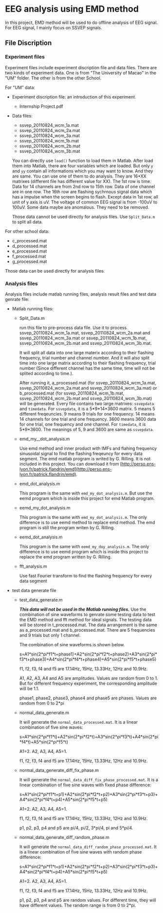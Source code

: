 EEG analysis using EMD method
======================

In this project, EMD method will be used to do offline analysis of EEG signal. For EEG signal, I mainly focus on SSVEP signals.

## File Discription

### Experiment files

Experiment files include experiment discription file and data files. There are two kinds of experiment data. One is from "The University of Macao" in the "UM" folder. The other is from the other School.

For "UM" data:

+ Experiment discription file: an introduction of this experiment.

   - Internship Project.pdf
+ Data files: 

   - ssvep_20110824_wcm_1a.mat
   - ssvep_20110824_wcm_2a.mat
   - ssvep_20110824_wcm_3a.mat
   - ssvep_20110824_wcm_1b.mat
   - ssvep_20110824_wcm_2b.mat
   - ssvep_20110824_wcm_3b.mat
   
   You can directly use ```load()``` function to load them in Matlab. After load them into Matlab, there are four variables which are loaded. But only ```y``` and ```yy``` contain all informations which you may want to know. And they are same. You can use one of them to do analysis. They are 16\*XX matrixes (different file has different value for XX). The 1st row is time. Data for 14 channels are from 2nd row to 15th row. Data of one channel are in one row. The 16th row are flashing sychrnous signal data which has a impulse when the screen begins to flash. Except data in 1st row, all unit of y axis is uV. The voltage of common EEG signal is from -100uV to 100uV. Some data maybe are anomalous. They need to be removed.

   Those data cannot be used directly for analysis files. Use ```Split_Data.m``` to split all data.
   
For other school data:

- c_processed.mat
- d_processed.mat
- e_processed.mat
- f_processed.mat
- g_processed.mat

Those data can be used directly for analysis files.
   
### Analysis files

Analysis files include matlab running files, analysis result files and test data genrate file:

+ Matlab running files: 

   - Split_Data.m
   
     run this file to pre-process data file. Use it to process ssvep_20110824_wcm_1a.mat, ssvep_20110824_wcm_2a.mat and ssvep_20110824_wcm_3a.mat or ssvep_20110824_wcm_1b.mat, ssvep_20110824_wcm_2b.mat and ssvep_20110824_wcm_3b.mat. 

     It will split all data into one large materix according to their flashing frequency, trial number and channel number. And it will also split time into one large matrix according to their flashing frequency, trial number (Since different channel has the same time, time will not be splited according to time.). 
   
     After running it, a_processed.mat (for ssvep_20110824_wcm_1a.mat, ssvep_20110824_wcm_2a.mat and ssvep_20110824_wcm_3a.mat) or b_processed.mat (for ssvep_20110824_wcm_1b.mat, ssvep_20110824_wcm_2b.mat and ssvep_20110824_wcm_3b.mat) will be generated. Every file contains two large matrixes: ```ssvepdata``` and ```timedata```. For ```ssvepdata```, it is a 5\*9\*14\*3600 matrix. 5 means 5 different freqeuncies. 9 means 9 trials for one frequency. 14 means 14 channels for one trial and one frequency. 3600 means 3600 data for one trial, one frequency and one channel. For ```timedata```, it is 5\*9\*3600. The meanings of 5, 9 and 3600 are same as ```ssvepdata```.
   - emd_my__dot_analysis.m
   
     Use emd method and inner product with IMFs and flahing frequency sinusoidal signal to find the flashing freqeuncy for every data segment. The emd matlab program is writed by G. Rilling. It is not included in this project. You can download it from [http://perso.ens-lyon.fr/patrick.flandrin/emd](http://perso.ens-lyon.fr/patrick.flandrin/emd).
   - emd_dot_analysis.m

     This program is the same with ```emd_my_dot_analysis.m```. But use the eemd program which is inside this project for emd Matlab program.
   - eemd_my_dot_analysis.m
   
     This program is the same with ```emd_my_dot_analysis.m```. The only difference is to use eemd method to replace emd method. The emd program is still the program writen by G. Rilling.
   - eemd_dot_analysis.m  

     This program is the same with ```eemd_my_doy_analysis.m```. The only difference is to use eemd program which is inside this project to replace the emd program written by G. Rilling.
   - fft_analysis.m
   
     Use fast Fourier transform to find the flashing frequency for every data segment
+ test data generate file

  - test_data_generate.m

    ***This data will not be used in the Matlab running files.*** Use the combination of sine waveforms to genrate some testing data to test the EMD method and fft method for ideal signals. The testing data will be stored in t_processed.mat. The data arrangement is the same as a_processed.mat and b_processed.mat. There are 5 frequencies and 9 trials but only 1 channel.
  
    The combination of sine waveforms is shown below.
    
    s=A1\*sin(2\*pi\*f1\*t+phase1)+A2\*sin(2\*pi\*f2\*t+phase2)+A3\*sin(2\*pi\*f3\*t+phase3)+A4\*sin(2\*pi\*f4\*t+phase4)+A5\*sin(2\*pi\*f5\*t+phase5)
    
    f1, f2, f3, f4 and f5 are 17.14Hz, 15Hz, 13.33Hz, 12Hz and 10.9Hz.
    
    A1, A2, A3, A4 and A5 are amplitudes. Values are random from 0 to 1. But for different frequency experiment, the corresponding amplitude will be 1.1.
    
    phase1, phase2, phase3, phase4 and phase5 are phases. Values are random from 0 to 2*pi 
  - normal_data_generate.m
  
    It will generate the ```normal_data_processed.mat```. It is a linear combination of five sine waves:

    s=A1\*sin(2\*pi\*f1\*t)+A2\*sin(2\*pi\*f2\*t)+A3\*sin(2\*pi\*f3\*t)+A4\*sin(2\*pi\*f4\*t)+A5\*sin(2\*pi\*f5\*t)
    
    A1=2. A2, A3, A4, A5=1.
    
    f1, f2, f3, f4 and f5 are 17.14Hz, 15Hz, 13.33Hz, 12Hz and 10.9Hz.
  - normal_data_generate_diff_fix_phase.m
  
    It will generate the ```normal_data_diff_fix_phase_processed.mat```. It is a linear combination of five sine waves with fixed phase difference:

    s=A1\*sin(2\*pi\*f1\*t+p1)+A2\*sin(2\*pi\*f2\*t+p2)+A3\*sin(2\*pi\*f3\*t+p3)+A4\*sin(2\*pi\*f4\*t+p4)+A5\*sin(2\*pi\*f5\*t+p5)
    
    A1=2. A2, A3, A4, A5=1.
    
    f1, f2, f3, f4 and f5 are 17.14Hz, 15Hz, 13.33Hz, 12Hz and 10.9Hz.
    
    p1, p2, p3, p4 and p5 are pi/4, pi/2, 3\*pi/4, pi and 5\*pi/4.
  - normal_data_generate_diff_random_phase.m
  
    It will generate the ```normal_data_diff_random_phase_processed.mat```. It is a linear combination of five sine waves with random phase difference:

    s=A1\*sin(2\*pi\*f1\*t+p1)+A2\*sin(2\*pi\*f2\*t+p2)+A3\*sin(2\*pi\*f3\*t+p3)+A4\*sin(2\*pi\*f4\*t+p4)+A5\*sin(2\*pi\*f5\*t+p5)
    
    A1=2. A2, A3, A4, A5=1.
    
    f1, f2, f3, f4 and f5 are 17.14Hz, 15Hz, 13.33Hz, 12Hz and 10.9Hz.
    
    p1, p2, p3, p4 and p5 are random values. For different time, they will have different values. The random range is from 0 to 2\*pi.
